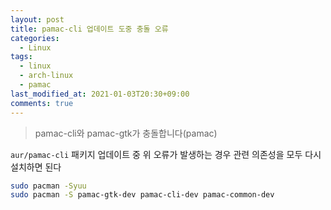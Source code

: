 ```yaml
---
layout: post
title: pamac-cli 업데이트 도중 충돌 오류
categories:
  - Linux
tags:
  - linux
  - arch-linux
  - pamac
last_modified_at: 2021-01-03T20:30+09:00
comments: true
---
```


> pamac-cli와 pamac-gtk가 충돌합니다(pamac)

`aur/pamac-cli` 패키지 업데이트 중 위 오류가 발생하는 경우 관련 의존성을 모두 다시 설치하면 된다

```sh
sudo pacman -Syuu
sudo pacman -S pamac-gtk-dev pamac-cli-dev pamac-common-dev
```
